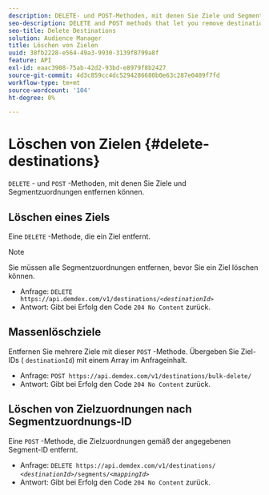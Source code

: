 ```yaml
---
description: DELETE- und POST-Methoden, mit denen Sie Ziele und Segmentzuordnungen entfernen können.
seo-description: DELETE and POST methods that let you remove destinations and segment mappings.
seo-title: Delete Destinations
solution: Audience Manager
title: Löschen von Zielen
uuid: 38fb2228-e564-49a3-9930-3139f8799a8f
feature: API
exl-id: eaac3908-75ab-42d2-93bd-e8979f8b2427
source-git-commit: 4d3c859cc4dc5294286680b0e63c287e0409f7fd
workflow-type: tm+mt
source-wordcount: '104'
ht-degree: 0%

---
```


# Löschen von Zielen {#delete-destinations}

`DELETE` - und `POST` -Methoden, mit denen Sie Ziele und Segmentzuordnungen entfernen können.

<!-- r_delete_destinations_all.xml -->

## Löschen eines Ziels

Eine `DELETE` -Methode, die ein Ziel entfernt.

>[!NOTE]
>
>Sie müssen alle Segmentzuordnungen entfernen, bevor Sie ein Ziel löschen können.

* Anfrage: `DELETE https://api.demdex.com/v1/destinations/`*`<destinationId>`*
* Antwort: Gibt bei Erfolg den Code `204 No Content` zurück.

## Massenlöschziele

Entfernen Sie mehrere Ziele mit dieser `POST` -Methode. Übergeben Sie Ziel-IDs ( `destinationId`) mit einem Array im Anfrageinhalt.

* Anfrage: `POST https://api.demdex.com/v1/destinations/bulk-delete/`
* Antwort: Gibt bei Erfolg den Code `204 No Content` zurück.

## Löschen von Zielzuordnungen nach Segmentzuordnungs-ID

Eine `POST` -Methode, die Zielzuordnungen gemäß der angegebenen Segment-ID entfernt.

* Anfrage: `DELETE https://api.demdex.com/v1/destinations/` *`<destinationId>`*`/segments/`*`<mappingId>`*
* Antwort: Gibt bei Erfolg den Code `204 No Content` zurück.
